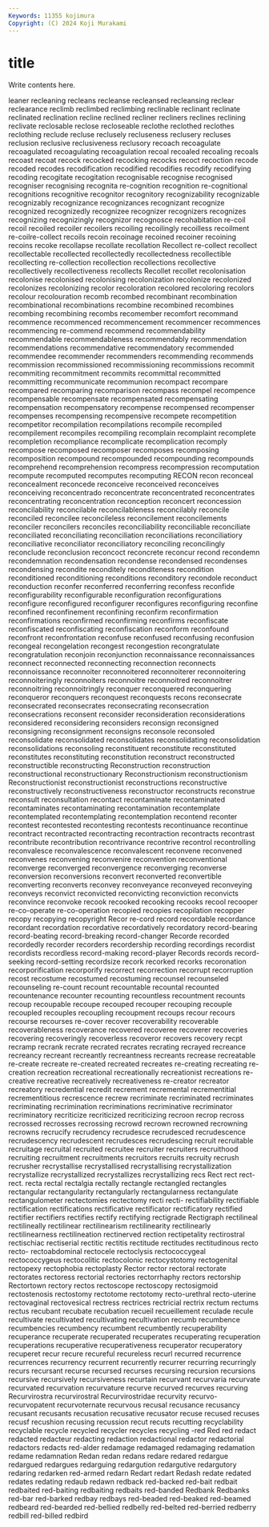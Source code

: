 ```yaml
---
Keywords: 11355 kojimura
Copyright: (C) 2024 Koji Murakami
---
```


# title

Write contents here.



leaner recleaning recleans recleanse recleansed recleansing reclear reclearance reclimb reclimbed
reclimbing reclinable reclinant reclinate reclinated reclination recline reclined recliner recliners
reclines reclining reclivate reclosable reclose recloseable reclothe reclothed reclothes reclothing
reclude recluse reclusely recluseness reclusery recluses reclusion reclusive reclusiveness reclusory
recoach recoagulate recoagulated recoagulating recoagulation recoal recoaled recoaling recoals recoast
recoat recock recocked recocking recocks recoct recoction recode recoded recodes
recodification recodified recodifies recodify recodifying recoding recogitate recogitation recognisable recognise
recognised recogniser recognising recognita re-cognition recognition re-cognitional recognitions recognitive recognitor
recognitory recognizability recognizable recognizably recognizance recognizances recognizant recognize recognized recognizedly
recognizee recognizer recognizers recognizes recognizing recognizingly recognizor recognosce recohabitation re-coil
recoil recoiled recoiler recoilers recoiling recoilingly recoilless recoilment re-coilre-collect recoils
recoin recoinage recoined recoiner recoining recoins recoke recollapse recollate recollation
Recollect re-collect recollect recollectable recollected recollectedly recollectedness recollectible recollecting re-collection
recollection recollections recollective recollectively recollectiveness recollects Recollet recollet recolonisation recolonise
recolonised recolonising recolonization recolonize recolonized recolonizes recolonizing recolor recoloration recolored
recoloring recolors recolour recolouration recomb recombed recombinant recombination recombinational recombinations
recombine recombined recombines recombing recombining recombs recomember recomfort recommand recommence
recommenced recommencement recommencer recommences recommencing re-commend recommend recommendability recommendable recommendableness
recommendably recommendation recommendations recommendative recommendatory recommended recommendee recommender recommenders recommending
recommends recommission recommissioned recommissioning recommissions recommit recommiting recommitment recommits recommittal
recommitted recommitting recommunicate recommunion recompact recompare recompared recomparing recomparison recompass
recompel recompence recompensable recompensate recompensated recompensating recompensation recompensatory recompense recompensed
recompenser recompenses recompensing recompensive recompete recompetition recompetitor recompilation recompilations recompile
recompiled recompilement recompiles recompiling recomplain recomplaint recomplete recompletion recompliance recomplicate
recomplication recomply recompose recomposed recomposer recomposes recomposing recomposition recompound recompounded
recompounding recompounds recomprehend recomprehension recompress recompression recomputation recompute recomputed recomputes
recomputing RECON recon reconceal reconcealment reconcede reconceive reconceived reconceives reconceiving
reconcentrado reconcentrate reconcentrated reconcentrates reconcentrating reconcentration reconception reconcert reconcession reconcilability
reconcilable reconcilableness reconcilably reconcile reconciled reconcilee reconcileless reconcilement reconcilements reconciler
reconcilers reconciles reconciliability reconciliable reconciliate reconciliated reconciliating reconciliation reconciliations reconciliatiory
reconciliative reconciliator reconciliatory reconciling reconcilingly reconclude reconclusion reconcoct reconcrete reconcur
recond recondemn recondemnation recondensation recondense recondensed recondenses recondensing recondite reconditely
reconditeness recondition reconditioned reconditioning reconditions reconditory recondole reconduct reconduction reconfer
reconferred reconferring reconfess reconfide reconfigurability reconfigurable reconfiguration reconfigurations reconfigure reconfigured
reconfigurer reconfigures reconfiguring reconfine reconfined reconfinement reconfining reconfirm reconfirmation reconfirmations
reconfirmed reconfirming reconfirms reconfiscate reconfiscated reconfiscating reconfiscation reconform reconfound reconfront
reconfrontation reconfuse reconfused reconfusing reconfusion recongeal recongelation recongest recongestion recongratulate
recongratulation reconjoin reconjunction reconnaissance reconnaissances reconnect reconnected reconnecting reconnection reconnects
reconnoissance reconnoiter reconnoitered reconnoiterer reconnoitering reconnoiteringly reconnoiters reconnoitre reconnoitred reconnoitrer
reconnoitring reconnoitringly reconquer reconquered reconquering reconqueror reconquers reconquest reconquests recons
reconsecrate reconsecrated reconsecrates reconsecrating reconsecration reconsecrations reconsent reconsider reconsideration reconsiderations
reconsidered reconsidering reconsiders reconsign reconsigned reconsigning reconsignment reconsigns reconsole reconsoled
reconsolidate reconsolidated reconsolidates reconsolidating reconsolidation reconsolidations reconsoling reconstituent reconstitute reconstituted
reconstitutes reconstituting reconstitution reconstruct reconstructed reconstructible reconstructing Reconstruction reconstruction reconstructional
reconstructionary Reconstructionism reconstructionism Reconstructionist reconstructionist reconstructions reconstructive reconstructively reconstructiveness reconstructor
reconstructs reconstrue reconsult reconsultation recontact recontaminate recontaminated recontaminates recontaminating recontamination
recontemplate recontemplated recontemplating recontemplation recontend reconter recontest recontested recontesting recontests
recontinuance recontinue recontract recontracted recontracting recontraction recontracts recontrast recontribute recontribution
recontrivance recontrive recontrol recontrolling reconvalesce reconvalescence reconvalescent reconvene reconvened reconvenes
reconvening reconvenire reconvention reconventional reconverge reconverged reconvergence reconverging reconverse reconversion
reconversions reconvert reconverted reconvertible reconverting reconverts reconvey reconveyance reconveyed reconveying
reconveys reconvict reconvicted reconvicting reconviction reconvicts reconvince reconvoke recook recooked
recooking recooks recool recooper re-co-operate re-co-operation recopied recopies recopilation recopper
recopy recopying recopyright Recor re-cord record recordable recordance recordant recordation
recordative recordatively recordatory record-bearing record-beating record-breaking record-changer Recorde recorded recordedly
recorder recorders recordership recording recordings recordist recordists recordless record-making record-player
Records records record-seeking record-setting recordsize recork recorked recorks recoronation recorporification
recorporify recorrect recorrection recorrupt recorruption recost recostume recostumed recostuming recounsel
recounseled recounseling re-count recount recountable recountal recounted recountenance recounter recounting
recountless recountment recounts recoup recoupable recoupe recouped recouper recouping recouple
recoupled recouples recoupling recoupment recoups recour recours recourse recourses re-cover
recover recoverability recoverable recoverableness recoverance recovered recoveree recoverer recoveries recovering
recoveringly recoverless recoveror recovers recovery recpt recramp recrank recrate recrated
recrates recrating recrayed recreance recreancy recreant recreantly recreantness recreants recrease
recreatable re-create recreate re-created recreated recreates re-creating recreating re-creation recreation
recreational recreationally recreationist recreations re-creative recreative recreatively recreativeness re-creator recreator
recreatory recredential recredit recrement recremental recrementitial recrementitious recrescence recrew recriminate
recriminated recriminates recriminating recrimination recriminations recriminative recriminator recriminatory recriticize recriticized
recriticizing recroon recrop recross recrossed recrosses recrossing recrowd recrown recrowned
recrowning recrowns recrucify recrudency recrudesce recrudesced recrudescence recrudescency recrudescent recrudesces
recrudescing recruit recruitable recruitage recruital recruited recruitee recruiter recruiters recruithood
recruiting recruitment recruitments recruitors recruits recruity recrush recrusher recrystallise recrystallised
recrystallising recrystallization recrystallize recrystallized recrystallizes recrystallizing recs Rect rect rect-
rect. recta rectal rectalgia rectally rectangle rectangled rectangles rectangular rectangularity
rectangularly rectangularness rectangulate rectangulometer rectectomies rectectomy recti recti- rectifiability rectifiable
rectification rectifications rectificative rectificator rectificatory rectified rectifier rectifiers rectifies rectify
rectifying rectigrade Rectigraph rectilineal rectilineally rectilinear rectilinearism rectilinearity rectilinearly rectilinearness
rectilineation rectinerved rection rectipetality rectirostral rectischiac rectiserial rectitic rectitis rectitude
rectitudes rectitudinous recto recto- rectoabdominal rectocele rectoclysis rectococcygeal rectococcygeus rectocolitic
rectocolonic rectocystotomy rectogenital rectopexy rectophobia rectoplasty Rector rector rectoral rectorate
rectorates rectoress rectorial rectories rectorrhaphy rectors rectorship Rectortown rectory rectos
rectoscope rectoscopy rectosigmoid rectostenosis rectostomy rectotome rectotomy recto-urethral recto-uterine rectovaginal
rectovesical rectress rectrices rectricial rectrix rectum rectums rectus recubant recubate
recubation recueil recueillement reculade recule recultivate recultivated recultivating recultivation recumb
recumbence recumbencies recumbency recumbent recumbently recuperability recuperance recuperate recuperated recuperates
recuperating recuperation recuperations recuperative recuperativeness recuperator recuperatory recuperet recur recure
recureful recureless recurl recurred recurrence recurrences recurrency recurrent recurrently recurrer
recurring recurringly recurs recursant recurse recursed recurses recursing recursion recursions
recursive recursively recursiveness recurtain recurvant recurvaria recurvate recurvated recurvation recurvature
recurve recurved recurves recurving Recurvirostra recurvirostral Recurvirostridae recurvity recurvo- recurvopatent
recurvoternate recurvous recusal recusance recusancy recusant recusants recusation recusative recusator
recuse recused recuses recusf recushion recusing recussion recut recuts recutting
recyclability recyclable recycle recycled recycler recycles recycling -red Red red
redact redacted redacteur redacting redaction redactional redactor redactorial redactors redacts
red-alder redamage redamaged redamaging redamation redame redamnation Redan redan redans
redare redared redargue redargued redargues redarguing redargution redargutive redargutory redaring
redarken red-armed redarn Redart redart Redash redate redated redates redating
redaub redawn redback red-backed red-bait redbait redbaited red-baiting redbaiting redbaits
red-banded Redbank Redbanks red-bar red-barked redbay redbays red-beaded red-beaked red-beamed
redbeard red-bearded red-bellied redbelly red-belted red-berried redberry redbill red-billed redbird
